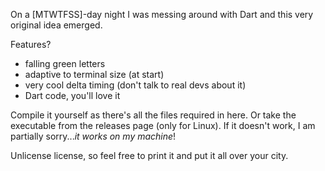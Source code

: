 On a [MTWTFSS]-day night I was messing around with Dart and this very original idea emerged.

Features?
- falling green letters
- adaptive to terminal size (at start)
- very cool delta timing (don't talk to real devs about it)
- Dart code, you'll love it

Compile it yourself as there's all the files required in here.
Or take the executable from the releases page (only for Linux). If it doesn't work, I am partially sorry...*it works on my machine*!

Unlicense license, so feel free to print it and put it all over your city.
